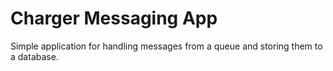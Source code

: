 # Charger Messaging App

Simple application for handling messages from a queue and storing them to a database.
